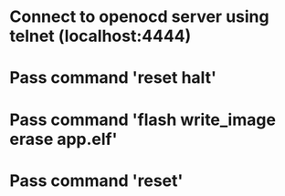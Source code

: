 # Connect to openocd server using telnet (localhost:4444)
# Pass command 'reset halt'
# Pass command 'flash write_image erase app.elf'
# Pass command 'reset'